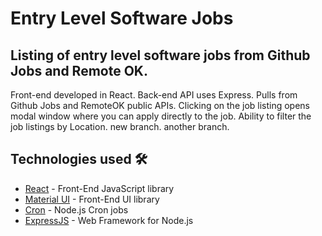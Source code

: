 # Entry Level Software Jobs

## Listing of entry level software jobs from Github Jobs and Remote OK.

Front-end developed in React. Back-end API uses Express. Pulls from Github Jobs and RemoteOK public APIs. Clicking on the job listing opens modal window where you can apply directly to the job. Ability to filter the job listings by Location.
new branch. another branch.


## Technologies used 🛠️

- [React](https://es.reactjs.org/) - Front-End JavaScript library
- [Material UI](https://material-ui.com/getting-started/installation/) - Front-End UI library
- [Cron](https://github.com/kelektiv/node-cron#readme) - Node.js Cron jobs
- [ExpressJS](https://github.com/expressjs/expressjs.com/blob/gh-pages/en/starter/installing.md) - Web Framework for Node.js
